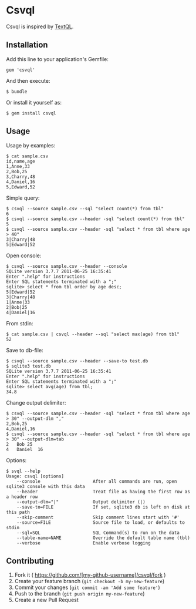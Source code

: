 # Csvql

Csvql is inspired by [TextQL](https://github.com/dinedal/textql).

## Installation

Add this line to your application's Gemfile:

    gem 'csvql'

And then execute:

    $ bundle

Or install it yourself as:

    $ gem install csvql

## Usage

Usage by examples:

    $ cat sample.csv
    id,name,age
    1,Anne,33
    2,Bob,25
    3,Charry,48
    4,Daniel,16
    5,Edward,52

Simple query:

    $ csvql --source sample.csv --sql "select count(*) from tbl"
    6
    $ csvql --source sample.csv --header -sql "select count(*) from tbl"
    5
    $ csvql --source sample.csv --header -sql "select * from tbl where age > 40"
    3|Charry|48
    5|Edward|52

Open console:

    $ csvql --source sample.csv --header --console
    SQLite version 3.7.7 2011-06-25 16:35:41
    Enter ".help" for instructions
    Enter SQL statements terminated with a ";"
    sqlite> select * from tbl order by age desc;
    5|Edward|52
    3|Charry|48
    1|Anne|33
    2|Bob|25
    4|Daniel|16

From stdin:

    $ cat sample.csv | csvql --header --sql "select max(age) from tbl"
    52

Save to db-file:

    $ csvql --source sample.csv --header --save-to test.db
    $ sqlite3 test.db
    SQLite version 3.7.7 2011-06-25 16:35:41
    Enter ".help" for instructions
    Enter SQL statements terminated with a ";"
    sqlite> select avg(age) from tbl;
    34.8

Change output delimiter:

    $ csvql --source sample.csv --header -sql "select * from tbl where age > 30" --output-dlm ","
    2,Bob,25
    4,Daniel,16
    $ csvql --source sample.csv --header -sql "select * from tbl where age > 30" --output-dlm=tab
    2	Bob	25
    4	Daniel	16

Options:

    $ svql --help
    Usage: csvql [options]
        --console                    After all commands are run, open sqlite3 console with this data
        --header                     Treat file as having the first row as a header row
        --output-dlm="|"             Output delimiter (|)
        --save-to=FILE               If set, sqlite3 db is left on disk at this path
        --skip-comment               Skip comment lines start with '#'
        --source=FILE                Source file to load, or defaults to stdin
        --sql=SQL                    SQL Command(s) to run on the data
        --table-name=NAME            Override the default table name (tbl)
        --verbose                    Enable verbose logging

## Contributing

1. Fork it ( https://github.com/[my-github-username]/csvql/fork )
2. Create your feature branch (`git checkout -b my-new-feature`)
3. Commit your changes (`git commit -am 'Add some feature'`)
4. Push to the branch (`git push origin my-new-feature`)
5. Create a new Pull Request
